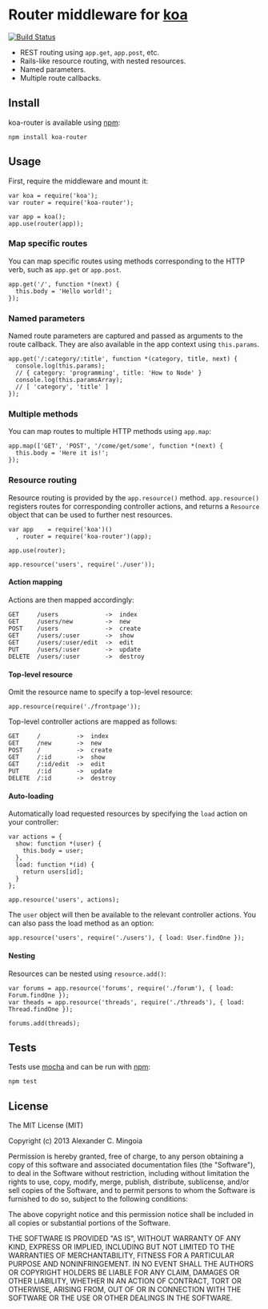 # Router middleware for [koa](https://github.com/koajs/koa)

[![Build Status](https://secure.travis-ci.org/alexmingoia/koa-router.png)](http://travis-ci.org/alexmingoia/koa-router)

* REST routing using `app.get`, `app.post`, etc.
* Rails-like resource routing, with nested resources.
* Named parameters.
* Multiple route callbacks.

## Install

koa-router is available using [npm](https://npmjs.org):

    npm install koa-router

## Usage

First, require the middleware and mount it:

    var koa = require('koa');
    var router = require('koa-router');
    
    var app = koa();
    app.use(router(app));
    

### Map specific routes

You can map specific routes using methods corresponding to the HTTP verb, such as `app.get` or `app.post`.

    app.get('/', function *(next) {
      this.body = 'Hello world!';
    });

### Named parameters

Named route parameters are captured and passed as arguments to the route callback. They are also available in the app context using `this.params`.

    app.get('/:category/:title', function *(category, title, next) {
      console.log(this.params);
      // { category: 'programming', title: 'How to Node' }
      console.log(this.paramsArray);
      // [ 'category', 'title' ]
    });

### Multiple methods

You can map routes to multiple HTTP methods using `app.map`:

    app.map(['GET', 'POST', '/come/get/some', function *(next) {
      this.body = 'Here it is!';
    });

### Resource routing

Resource routing is provided by the `app.resource()` method. `app.resource()`
registers routes for corresponding controller actions, and returns a
`Resource` object that can be used to further nest resources.

    var app    = require('koa')()
      , router = require('koa-router')(app);
    
    app.use(router);
    
    app.resource('users', require('./user'));

#### Action mapping

Actions are then mapped accordingly:

    GET     /users             ->  index
    GET     /users/new         ->  new
    POST    /users             ->  create
    GET     /users/:user       ->  show
    GET     /users/:user/edit  ->  edit
    PUT     /users/:user       ->  update
    DELETE  /users/:user       ->  destroy

#### Top-level resource

Omit the resource name to specify a top-level resource:

    app.resource(require('./frontpage'));

Top-level controller actions are mapped as follows:

    GET     /          ->  index
    GET     /new       ->  new
    POST    /          ->  create
    GET     /:id       ->  show
    GET     /:id/edit  ->  edit
    PUT     /:id       ->  update
    DELETE  /:id       ->  destroy

#### Auto-loading

Automatically load requested resources by specifying the `load` action
on your controller:

    var actions = {
      show: function *(user) {
        this.body = user;
      },
      load: function *(id) {
        return users[id];
      }
    };
    
    app.resource('users', actions);

The `user` object will then be available to the relevant controller actions.
You can also pass the load method as an option:

    app.resource('users', require('./users'), { load: User.findOne });

#### Nesting

Resources can be nested using `resource.add()`:

    var forums = app.resource('forums', require('./forum'), { load: Forum.findOne });
    var theads = app.resource('threads', require('./threads'), { load: Thread.findOne });
    
    forums.add(threads);

## Tests

Tests use [mocha](https://github.com/visionmedia/mocha) and can be run 
with [npm](https://npmjs.org):

    npm test

## License

The MIT License (MIT)

Copyright (c) 2013 Alexander C. Mingoia

Permission is hereby granted, free of charge, to any person obtaining a copy
of this software and associated documentation files (the "Software"), to deal
in the Software without restriction, including without limitation the rights
to use, copy, modify, merge, publish, distribute, sublicense, and/or sell
copies of the Software, and to permit persons to whom the Software is
furnished to do so, subject to the following conditions:

The above copyright notice and this permission notice shall be included in
all copies or substantial portions of the Software.

THE SOFTWARE IS PROVIDED "AS IS", WITHOUT WARRANTY OF ANY KIND, EXPRESS OR
IMPLIED, INCLUDING BUT NOT LIMITED TO THE WARRANTIES OF MERCHANTABILITY,
FITNESS FOR A PARTICULAR PURPOSE AND NONINFRINGEMENT. IN NO EVENT SHALL THE
AUTHORS OR COPYRIGHT HOLDERS BE LIABLE FOR ANY CLAIM, DAMAGES OR OTHER
LIABILITY, WHETHER IN AN ACTION OF CONTRACT, TORT OR OTHERWISE, ARISING FROM,
OUT OF OR IN CONNECTION WITH THE SOFTWARE OR THE USE OR OTHER DEALINGS IN
THE SOFTWARE.
